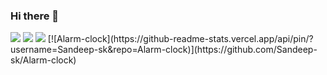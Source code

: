 ### Hi there 👋
<img src="https://github-readme-stats.vercel.app/api?username=Sandeep-sk&show_icons=true&theme=algolia">
<img src="https://github-readme-stats.vercel.app/api/top-langs/?username=Sandeep-sk&layout=compact&langs_count=10&show_icons=true&theme=algolia">
<img src="https://github-profile-trophy.vercel.app/?username=Sandeep-sk">
[![Alarm-clock](https://github-readme-stats.vercel.app/api/pin/?username=Sandeep-sk&repo=Alarm-clock)](https://github.com/Sandeep-sk/Alarm-clock)
